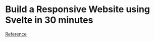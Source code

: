 # Build a Responsive Website using Svelte in 30 minutes

[Reference](https://dev.to/karkranikhil/build-responsive-website-using-svelte-in-30-minutes-l9)
